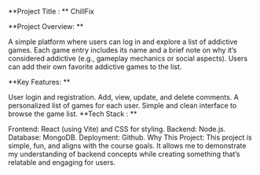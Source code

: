 **Project Title : ** ChillFix

**Project Overview: **

A simple platform where users can log in and explore a list of addictive games. Each game entry includes its name and a brief note on why it’s considered addictive (e.g., gameplay mechanics or social aspects). Users can add their own favorite addictive games to the list.

**Key Features: **

User login and registration.
Add, view, update, and delete comments.
A personalized list of games for each user.
Simple and clean interface to browse the game list.
**Tech Stack : **

Frontend: React (using Vite) and CSS for styling.
Backend: Node.js.
Database: MongoDB.
Deployment: Github.
Why This Project: This project is simple, fun, and aligns with the course goals. It allows me to demonstrate my understanding of backend concepts while creating something that’s relatable and engaging for users.